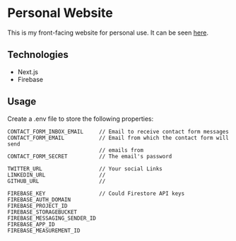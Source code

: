 # Personal Website


This is my front-facing website for personal use. It can be seen [here](https://personal-website-afkjon.vercel.app/).

## Technologies

* Next.js
* Firebase

## Usage

Create a .env file to store the following properties:

```
CONTACT_FORM_INBOX_EMAIL     // Email to receive contact form messages
CONTACT_FORM_EMAIL           // Email from which the contact form will send
                             // emails from
CONTACT_FORM_SECRET          // The email's password

TWITTER_URL                  // Your social Links
LINKEDIN_URL                 //
GITHUB_URL                   //

FIREBASE_KEY                 // Could Firestore API keys
FIREBASE_AUTH_DOMAIN
FIREBASE_PROJECT_ID
FIREBASE_STORAGEBUCKET
FIREBASE_MESSAGING_SENDER_ID
FIREBASE_APP_ID
FIREBASE_MEASUREMENT_ID
```